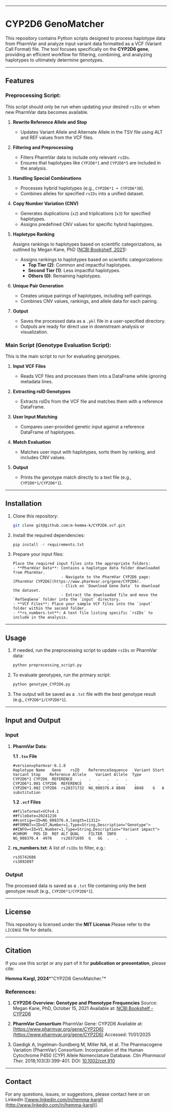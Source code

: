 
---

# CYP2D6 GenoMatcher

This repository contains Python scripts designed to process haplotype data from PharmVar and analyze input variant data formatted as a VCF (Variant Call Format) file. The tool focuses specifically on the **CYP2D6 gene**, providing an efficient workflow for filtering, combining, and analyzing haplotypes to ultimately determine genotypes.

---

## Features

### Preprocessing Script:

This script should only be run when updating your desired `rsIDs` or when new PharmVar data becomes available.

1. **Rewrite Reference Allele and Stop**

   - Updates Variant Allele and Alternate Allele in the TSV file using ALT and REF values from the VCF files.

2. **Filtering and Preprocessing**

   - Filters PharmVar data to include only relevant `rsIDs`.
   - Ensures that haplotypes like `CYP2D6*1` and `CYP2D6*5` are included in the analysis.

3. **Handling Special Combinations**

   - Processes hybrid haplotypes (e.g., `CYP2D6*1 + CYP2D6*38`).
   - Combines alleles for specified `rsIDs` into a unified dataset.

4. **Copy Number Variation (CNV)**

   - Generates duplications (`x2`) and triplications (`x3`) for specified haplotypes.
   - Assigns predefined CNV values for specific hybrid haplotypes.

5. **Haplotype Ranking**

   Assigns rankings to haplotypes based on scientific categorizations, as outlined by Megan Kane, PhD ([NCBI Bookshelf, 2021](https://www.ncbi.nlm.nih.gov/books/NBK574601/)):

   - Assigns rankings to haplotypes based on scientific categorizations:
     - **Top Tier (2)**: Common and impactful haplotypes.
     - **Second Tier (1)**: Less impactful haplotypes.
     - **Others (0)**: Remaining haplotypes.

6. **Unique Pair Generation**

   - Creates unique pairings of haplotypes, including self-pairings.
   - Combines CNV values, rankings, and allele data for each pairing.

7. **Output**

   - Saves the processed data as a `.pkl` file in a user-specified directory.
   - Outputs are ready for direct use in downstream analysis or visualization.

### Main Script (Genotype Evaluation Script):

This is the main script to run for evaluating genotypes.

1. **Input VCF Files**

   - Reads VCF files and processes them into a DataFrame while ignoring metadata lines.

2. **Extracting rsID Genotypes**

   - Extracts rsIDs from the VCF file and matches them with a reference DataFrame.

3. **User Input Matching**

   - Compares user-provided genetic input against a reference DataFrame of haplotypes.

4. **Match Evaluation**

   - Matches user input with haplotypes, sorts them by ranking, and includes CNV values.

5. **Output**

   - Prints the genotype match directly to a text file (e.g., `CYP2D6*1/CYP2D6*1`).

---

## Installation

1. Clone this repository:

   ```bash
   git clone git@github.com:m-hemma-k/CYP2D6.vcf.git
   ```

2. Install the required dependencies:

   ```bash
   pip install -r requirements.txt
   ```

3. Prepare your input files:

   ```
   Place the required input files into the appropriate folders:
   - **PharmVar Data**: Contains a haplotype data folder downloaded from PharmVar.
                        - Navigate to the PharmVar CYP2D6 page: [PharmVar CYP2D6](https://www.pharmvar.org/gene/CYP2D6).
                        - Click on `Download Gene Data` to download the dataset.
                        - Extract the downloaded file and move the `RefSeqGene` folder into the `input` directory.
   - **VCF Files**: Place your sample VCF files into the `input` folder within the second folder.
   - **rs_numbers.txt**: A text file listing specific `rsIDs` to include in the analysis.
   ```

---

## Usage

1. If needed, run the preprocessing script to update `rsIDs` or PharmVar data:

   ```bash
   python preprocessing_script.py
   ```

2. To evaluate genotypes, run the primary script:

   ```bash
   python genotype_CYP2D6.py
   ```

3. The output will be saved as a `.txt` file with the best genotype result (e.g., `CYP2D6*1/CYP2D6*1`).

---

## Input and Output

### Input

1. **PharmVar Data**:

   **1.1 `.tsv` File**

   ```
   #version=pharmvar-6.1.8
   Haplotype Name	Gene	rsID	ReferenceSequence	Variant Start	Variant Stop	Reference Allele	Variant Allele	Type
   CYP2D6*1	CYP2D6	REFERENCE	.	.	.	.	.	.
   CYP2D6*1.001	CYP2D6	REFERENCE	.	.	.	.	.	.
   CYP2D6*1.002	CYP2D6	rs28371732	NG_008376.4	8848	8848	G	A	substitution
   ```

   **1.2 `.vcf` Files**

   ```
   ##fileformat=VCFv4.1
   ##fileDate=20241216
   ##contig=<ID=NG_008376.4,length=11312>
   ##FORMAT=<ID=GT,Number=1,Type=String,Description="Genotype">
   ##INFO=<ID=VI,Number=1,Type=String,Description="Variant impact">
   #CHROM	POS	ID	REF	ALT	QUAL	FILTER	INFO
   NG_008376.4	4976	rs28371695	G	GG	.	.	.
   ```

2. **rs_numbers.txt**: A list of `rsIDs` to filter, e.g.:

   ```
   rs35742686
   rs3892097
   ```

### Output

The processed data is saved as a `.txt` file containing only the best genotype result (e.g., `CYP2D6*1/CYP2D6*1`).

---

## License

This repository is licensed under the **MIT License**.Please refer to the `LICENSE` file for details.

---

## Citation

If you use this script or any part of it for **publication or presentation**, please cite:

**Hemma Kargl, 2024***"CYP2D6 GenoMatcher."*

### References:

1. **CYP2D6 Overview: Genotype and Phenotype Frequencies**   Source: Megan Kane, PhD, October 15, 2021   Available at: [NCBI Bookshelf - CYP2D6](https://www.ncbi.nlm.nih.gov/books/NBK574601/)

2. **PharmVar Consortium**   PharmVar Gene: CYP2D6   Available at: [https://www.pharmvar.org/gene/CYP2D6](https://www.pharmvar.org/gene/CYP2D6)   Accessed: 11/01/2025

3. Gaedigk A, Ingelman-Sundberg M, Miller NA, et al.   The Pharmacogene Variation (PharmVar) Consortium: Incorporation of the Human Cytochrome P450 (CYP) Allele Nomenclature Database.   *Clin Pharmacol Ther.* 2018;103(3):399-401.   DOI: [10.1002/cpt.910](https://doi.org/10.1002/cpt.910)

---

## Contact

For any questions, issues, or suggestions, please contact here or on LinkedIn [[www.linkedin.com/in/hemma-kargl](http://www.linkedin.com/in/hemma-kargl)].
